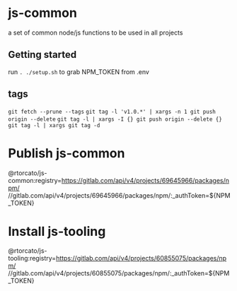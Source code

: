 # js-common

a set of common node/js functions to be used in all projects



## Getting started

run `. ./setup.sh` to grab NPM_TOKEN from .env

## tags

`git fetch --prune --tags`
`git tag -l 'v1.0.*' | xargs -n 1 git push origin --delete`
`git tag -l | xargs -I {} git push origin --delete {}`
`git tag -l | xargs git tag -d`

  # Publish js-common
@rtorcato/js-common:registry=https://gitlab.com/api/v4/projects/69645966/packages/npm/
//gitlab.com/api/v4/projects/69645966/packages/npm/:_authToken=${NPM_TOKEN}

# Install js-tooling
@rtorcato/js-tooling:registry=https://gitlab.com/api/v4/projects/60855075/packages/npm/
//gitlab.com/api/v4/projects/60855075/packages/npm/:_authToken=${NPM_TOKEN}